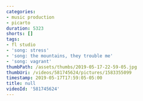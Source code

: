 ```yaml
---
categories:
- music production
- picarto
duration: 5323
shorts: []
tags:
- fl studio
- 'song: stress'
- 'song: the mountains, they trouble me'
- 'song: vagrant'
thumbPath: /assets/thumbs/2019-05-17-22-59-05.jpg
thumbUri: /videos/581745624/pictures/1583355099
timestamp: 2019-05-17T17:59:05-05:00
title: null
videoId: '581745624'
---
```

